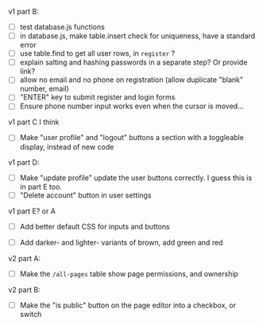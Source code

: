 
v1 part B:
 - [ ] test database.js functions
 - [ ] in database.js, make table.insert check for uniqueness, have a standard error
 - [ ] use table.find to get all user rows, in `register` ?
 - [ ] explain salting and hashing passwords in a separate step? Or provide link?
 - [ ] allow no email and no phone on registration (allow duplicate "blank" number, email)
 - [ ] "ENTER" key to submit register and login forms
 - [ ] Ensure phone number input works even when the cursor is moved...

v1 part C I think
 - [ ] Make "user profile" and "logout" buttons a section with a toggleable display, instead of new code

v1 part D:
 - [ ] Make "update profile" update the user buttons correctly.  I guess this is in part E too. 
 - [ ] "Delete account" button in user settings

v1 part E? or A
 - [ ] Add better default CSS for inputs and buttons
 - [ ] Add darker- and lighter- variants of brown, add green and red


v2 part A:
 - [ ] Make the `/all-pages` table show page permissions, and ownership

v2 part B: 
 - [ ] Make the "is public" button on the page editor into a checkbox, or switch
